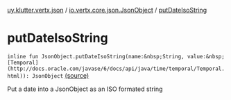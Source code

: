[uy.klutter.vertx.json](../index.md) / [io.vertx.core.json.JsonObject](index.md) / [putDateIsoString](.)


# putDateIsoString

`inline fun JsonObject.putDateIsoString(name:&nbsp;String, value:&nbsp;[Temporal](http://docs.oracle.com/javase/6/docs/api/java/time/temporal/Temporal.html)): JsonObject` [(source)](https://github.com/kohesive/klutter/blob/master/vertx3-jdk8/src/main/kotlin/uy/klutter/vertx/json/VertxJson.kt#L114)

Put a date into a JsonObject as an ISO formated string



